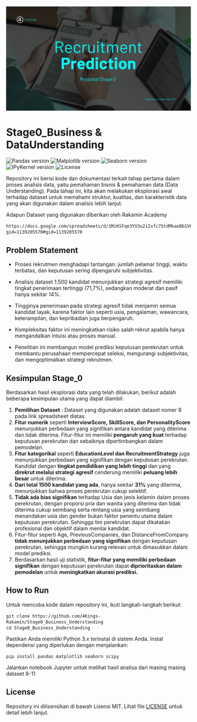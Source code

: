 [![banner1](bg.png)](https://www.github.com/4Kings-Rakamin)


# Stage0_Business & DataUnderstanding

![Pandas version](https://img.shields.io/badge/Pandas-v2.3.2-blue)
![Matplotlib version](https://img.shields.io/badge/Matplotlib-v3.9.4-red)
![Seaborn version](https://img.shields.io/badge/Seaborn-v0.13.2-orange)
![IPyKernel version](https://img.shields.io/badge/IPyKernel-v6.30.1-darkred)
![License](https://img.shields.io/badge/License-MIT-darkblue)


Repository ini berisi kode dan dokumentasi terkait tahap pertama dalam proses analisis data, yaitu pemahaman bisnis & pemahaman data (Data Understanding). Pada tahap ini, kita akan melakukan eksplorasi awal terhadap dataset untuk memahami struktur, kualitas, dan karakteristik data yang akan digunakan dalam analisis lebih lanjut.

Adapun Dataset yang digunakan diberikan oleh Rakamin Academy

```
https://docs.google.com/spreadsheets/d/1MiKSFqe3YV3u2iIxfc7StdMkaoBb1V0U93TeKKkvOWk/edit?gid=1139205570#gid=1139205570

```

## Problem Statement
- Proses rekrutmen menghadapi tantangan: jumlah pelamar tinggi, waktu terbatas, dan keputusan sering dipengaruhi subjektivitas.

- Analisis dataset 1.500 kandidat menunjukkan strategi agresif memiliki tingkat penerimaan tertinggi (71,7%), sedangkan moderat dan pasif hanya sekitar 14%.

- Tingginya penerimaan pada strategi agresif tidak menjamin semua kandidat layak, karena faktor lain seperti usia, pengalaman, wawancara, keterampilan, dan kepribadian juga berpengaruh.

- Kompleksitas faktor ini meningkatkan risiko salah rekrut apabila hanya mengandalkan intuisi atau proses manual.

- Penelitian ini membangun model prediksi keputusan perekrutan untuk membantu perusahaan mempercepat seleksi, mengurangi subjektivitas, dan mengoptimalkan strategi rekrutmen.

## Kesimpulan Stage_0
Berdasarkan hasil eksplorasi data yang telah dilakukan, berikut adalah beberapa kesimpulan utama yang dapat diambil:
1. **Pemilihan Dataset** : Dataset yang digunakan adalah dataset nomer 8 pada link spreadsheet diatas.
2. **Fitur numerik** seperti **InterviewScore, SkillScore, dan PersonalityScore** menunjukkan perbedaan yang signifikan antara kandidat yang diterima dan tidak diterima. Fitur-fitur ini memiliki **pengaruh yang kuat** terhadap keputusan perekrutan dan sebaiknya dipertimbangkan dalam pemodelan.
3. **Fitur kategorikal** seperti **EducationLevel dan RecruitmentStrategy** juga menunjukkan perbedaan yang signifikan dengan keputusan perekrutan. Kandidat dengan **tingkat pendidikan yang lebih tinggi** dan yang **direkrut melalui strategi agresif** cenderung memiliki **peluang lebih besar** untuk diterima.
4. **Dari total 1500 kandidat yang ada**, hanya sekitar **31%** yang diterima, menunjukkan bahwa proses perekrutan cukup selektif.
5. **Tidak ada bias signifikan** terhadap Usia dan jenis kelamin dalam proses perekrutan, dengan proporsi pria dan wanita yang diterima dan tidak diterima cukup seimbang serta rentang usia yang seimbang menandakan usia dan gender bukan faktor penentu utama dalam keputusan perekrutan. Sehingga tim perekrutan dapat dikatakan profesional dan objektif dalam menilai kandidat.
6. Fitur-fitur seperti Age, PreviousCompanies, dan DistanceFromCompany **tidak menunjukkan perbedaan yang signifikan** dengan keputusan perekrutan, sehingga mungkin kurang relevan untuk dimasukkan dalam model prediksi.
7. Berdasarkan hasil uji statistik, **fitur-fitur yang memiliki perbedaan signifikan** dengan keputusan perekrutan dapat **diprioritaskan dalam pemodelan** untuk **meningkatkan akurasi prediksi.**


## How to Run
Untuk mencoba kode dalam repository ini, ikuti langkah-langkah berikut:

```
git clone https://github.com/4Kings-Rakamin/Stage0_Business_Understanding
cd Stage0_Business_Understanding
```
Pastikan Anda memiliki Python 3.x terinstal di sistem Anda. Instal dependensi yang diperlukan dengan menjalankan:

```
pip install pandas matplotlib seaborn scipy
```

Jalankan notebook Jupyter untuk melihat hasil analisa dari masing masing dataset 8-11

## License
Repository ini dilisensikan di bawah Lisensi MIT. Lihat file [LICENSE](LICENSE) untuk detail lebih lanjut.